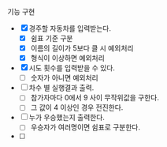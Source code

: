 기능 구현

- [x] 경주할 자동차를 입력받는다.
  - [x] 쉼표 기준 구분
  - [x] 이름의 길이가 5보다 클 시 예외처리
  - [x] 형식이 이상하면 예외처리
- [x] 시도 횟수를 입력받을 수 있다.
  - [ ] 숫자가 아니면 예외처리
- [ ] 차수 별 실행결과 출력.
  - [ ] 참가자마다 0에서 9 사이 무작위값을 구한다.
  - [ ] 그 값이 4 이상인 경우 전진한다.
- [ ] 누가 우승했는지 출력한다.
  - [ ] 우승자가 여러명이면 쉼표로 구분한다.
- [ ]

